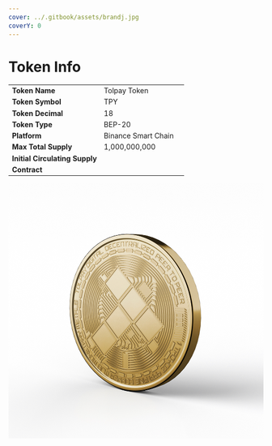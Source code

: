 ```yaml
---
cover: ../.gitbook/assets/brandj.jpg
coverY: 0
---
```


# Token Info

|                                |                     |   |
| ------------------------------ | ------------------- | - |
| **Token Name**                 | Tolpay Token        |   |
| **Token Symbol**               | TPY                 |   |
| **Token Decimal**              | 18                  |   |
| **Token Type**                 | BEP-20              |   |
| **Platform**                   | Binance Smart Chain |   |
| **Max Total Supply**           | 1,000,000,000       |   |
| **Initial Circulating Supply** |                     |   |
| **Contract**                   |                     |   |



![](../.gitbook/assets/token.png)

